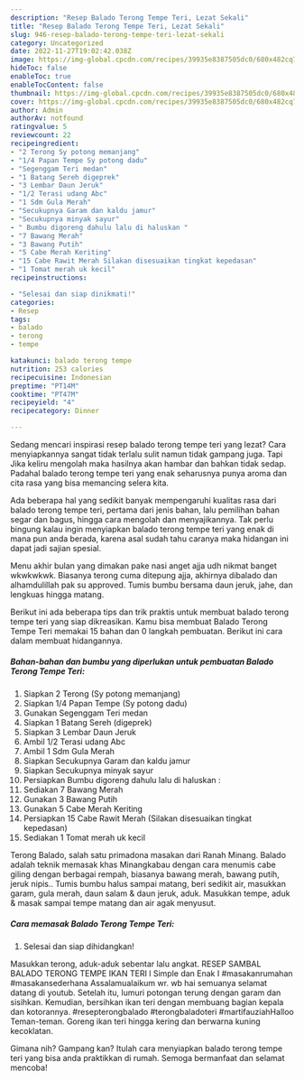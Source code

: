 ```yaml
---
description: "Resep Balado Terong Tempe Teri, Lezat Sekali"
title: "Resep Balado Terong Tempe Teri, Lezat Sekali"
slug: 946-resep-balado-terong-tempe-teri-lezat-sekali
category: Uncategorized
date: 2022-11-27T19:02:42.038Z
image: https://img-global.cpcdn.com/recipes/39935e8387505dc0/680x482cq70/balado-terong-tempe-teri-foto-resep-utama.jpg
hideToc: false
enableToc: true
enableTocContent: false
thumbnail: https://img-global.cpcdn.com/recipes/39935e8387505dc0/680x482cq70/balado-terong-tempe-teri-foto-resep-utama.jpg
cover: https://img-global.cpcdn.com/recipes/39935e8387505dc0/680x482cq70/balado-terong-tempe-teri-foto-resep-utama.jpg
author: Admin
authorAv: notfound
ratingvalue: 5
reviewcount: 22
recipeingredient:
- "2 Terong Sy potong memanjang"
- "1/4 Papan Tempe Sy potong dadu"
- "Segenggam Teri medan"
- "1 Batang Sereh digeprek"
- "3 Lembar Daun Jeruk"
- "1/2 Terasi udang Abc"
- "1 Sdm Gula Merah"
- "Secukupnya Garam dan kaldu jamur"
- "Secukupnya minyak sayur"
- " Bumbu digoreng dahulu lalu di haluskan "
- "7 Bawang Merah"
- "3 Bawang Putih"
- "5 Cabe Merah Keriting"
- "15 Cabe Rawit Merah Silakan disesuaikan tingkat kepedasan"
- "1 Tomat merah uk kecil"
recipeinstructions:

- "Selesai dan siap dinikmati!"
categories:
- Resep
tags:
- balado
- terong
- tempe

katakunci: balado terong tempe 
nutrition: 253 calories
recipecuisine: Indonesian
preptime: "PT14M"
cooktime: "PT47M"
recipeyield: "4"
recipecategory: Dinner

---
```



Sedang mencari inspirasi resep balado terong tempe teri yang lezat? Cara menyiapkannya sangat tidak terlalu sulit namun tidak gampang juga. Tapi Jika keliru mengolah maka hasilnya akan hambar dan bahkan tidak sedap. Padahal balado terong tempe teri yang enak seharusnya punya aroma dan cita rasa yang bisa memancing selera kita.


Ada beberapa hal yang sedikit banyak mempengaruhi kualitas rasa dari balado terong tempe teri, pertama dari jenis bahan, lalu pemilihan bahan segar dan bagus, hingga cara mengolah dan menyajikannya. Tak perlu bingung kalau ingin menyiapkan balado terong tempe teri yang enak di mana pun anda berada, karena asal sudah tahu caranya maka hidangan ini dapat jadi sajian spesial.

Menu akhir bulan yang dimakan pake nasi anget ajja udh nikmat banget wkwkwkwk. Biasanya terong cuma ditepung ajja, akhirnya dibalado dan alhamdulillah pak su approved. Tumis bumbu bersama daun jeruk, jahe, dan lengkuas hingga matang.


Berikut ini ada beberapa tips dan trik praktis untuk membuat balado terong tempe teri yang siap dikreasikan. Kamu bisa membuat Balado Terong Tempe Teri memakai 15 bahan dan 0 langkah pembuatan. Berikut ini cara dalam membuat hidangannya.

<!--inarticleads1-->

##### Bahan-bahan dan bumbu yang diperlukan untuk pembuatan Balado Terong Tempe Teri:

1. Siapkan 2 Terong (Sy potong memanjang)
1. Siapkan 1/4 Papan Tempe (Sy potong dadu)
1. Gunakan Segenggam Teri medan
1. Siapkan 1 Batang Sereh (digeprek)
1. Siapkan 3 Lembar Daun Jeruk
1. Ambil 1/2 Terasi udang Abc
1. Ambil 1 Sdm Gula Merah
1. Siapkan Secukupnya Garam dan kaldu jamur
1. Siapkan Secukupnya minyak sayur
1. Persiapkan  Bumbu digoreng dahulu lalu di haluskan :
1. Sediakan 7 Bawang Merah
1. Gunakan 3 Bawang Putih
1. Gunakan 5 Cabe Merah Keriting
1. Persiapkan 15 Cabe Rawit Merah (Silakan disesuaikan tingkat kepedasan)
1. Sediakan 1 Tomat merah uk kecil


Terong Balado, salah satu primadona masakan dari Ranah Minang. Balado adalah teknik memasak khas Minangkabau dengan cara menumis cabe giling dengan berbagai rempah, biasanya bawang merah, bawang putih, jeruk nipis.. Tumis bumbu halus sampai matang, beri sedikit air, masukkan garam, gula merah, daun salam &amp; daun jeruk, aduk. Masukkan tempe, aduk &amp; masak sampai tempe matang dan air agak menyusut. 

<!--inarticleads2-->

##### Cara memasak Balado Terong Tempe Teri:


1. Selesai dan siap dihidangkan!

Masukkan terong, aduk-aduk sebentar lalu angkat. RESEP SAMBAL BALADO TERONG TEMPE IKAN TERI l Simple dan Enak I #masakanrumahan #masakansederhana Assalamualaikum wr. wb hai semuanya selamat datang di youtub. Setelah itu, lumuri potongan terung dengan garam dan sisihkan. Kemudian, bersihkan ikan teri dengan membuang bagian kepala dan kotorannya. #resepterongbalado #terongbaladoteri #martifauziahHalloo Teman-teman. Goreng ikan teri hingga kering dan berwarna kuning kecoklatan. 

Gimana nih? Gampang kan? Itulah cara menyiapkan balado terong tempe teri yang bisa anda praktikkan di rumah. Semoga bermanfaat dan selamat mencoba!
